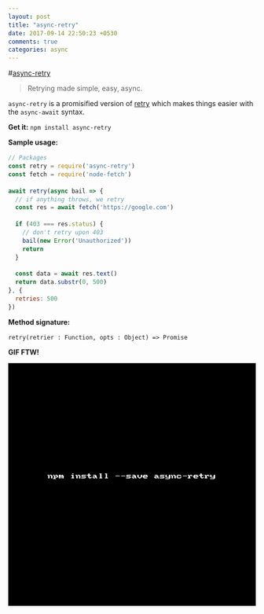 ```yaml
---
layout: post
title: "async-retry"
date: 2017-09-14 22:50:23 +0530
comments: true
categories: async 
---
```


#[async-retry](https://www.npmjs.com/package/async-retry)
> Retrying made simple, easy, async.

`async-retry` is a promisified version of [retry](https://www.npmjs.com/package/retry) which makes things easier with the `async-await` syntax.

__Get it:__ `npm install async-retry`

__Sample usage:__


```js
// Packages 
const retry = require('async-retry')
const fetch = require('node-fetch')
 
await retry(async bail => {
  // if anything throws, we retry 
  const res = await fetch('https://google.com')
 
  if (403 === res.status) {
    // don't retry upon 403 
    bail(new Error('Unauthorized'))
    return
  }
 
  const data = await res.text()
  return data.substr(0, 500)
}, {
  retries: 500
})
```

__Method signature:__

```
retry(retrier : Function, opts : Object) => Promise
```

__GIF FTW!__

![async-retry](/images/async-retry/async-retry.gif)
